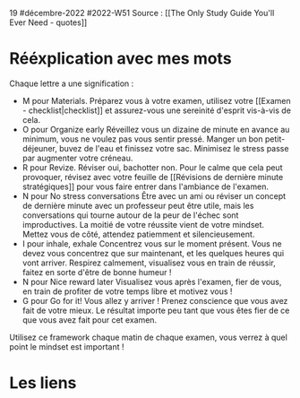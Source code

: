 19 #décembre-2022 #2022-W51
Source : [[The Only Study Guide You'll Ever Need - quotes]]
# Rééxplication avec mes mots
Chaque lettre a une signification :
- M pour Materials.
		Préparez vous à votre examen, utilisez votre [[Examen - checklist|checklist]] et assurez-vous une sereinité d'esprit vis-à-vis de cela.
- O pour Organize early
		Réveillez vous un dizaine de minute en avance au minimum, vous ne voulez pas vous sentir pressé. Manger un bon petit-déjeuner, buvez de l'eau et finissez votre sac. Minimisez le stress passe par augmenter votre créneau.
- R pour Revize.
		Réviser oui, bachotter non. Pour le calme que cela peut provoquer, révisez avec votre feuille de [[Révisions de dernière minute stratégiques]] pour vous faire entrer dans l'ambiance de l'examen.
- N pour No stress conversations
		Être avec un ami ou réviser un concept de dernière minute avec un professeur peut être utile, mais les conversations qui tourne autour de la peur de l'échec sont improductives. La moitié de votre réussite vient de votre mindset. Mettez vous de côté, attendez patiemment et silencieusement.
- I pour inhale, exhale
		Concentrez vous sur le moment présent. Vous ne devez vous concentrez que sur maintenant, et les quelques heures qui vont arriver. Respirez calmement, visualisez vous en train de réussir, faitez en sorte d'être de bonne humeur !
- N pour Nice reward later
		Visualisez vous après l'examen, fier de vous, en train de profiter de votre temps libre et motivez vous !
- G pour Go for it!
		Vous allez y arriver ! Prenez conscience que vous avez fait de votre mieux. Le résultat importe peu tant que vous êtes fier de ce que vous avez fait pour cet examen.

Utilisez ce framework chaque matin de chaque examen, vous verrez à quel point le mindset est important !
# Les liens
